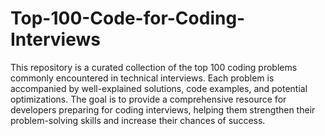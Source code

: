 # Top-100-Code-for-Coding-Interviews




This repository is a curated collection of the top 100 coding problems commonly encountered in technical interviews. Each problem is accompanied by well-explained solutions, code examples, and potential optimizations. The goal is to provide a comprehensive resource for developers preparing for coding interviews, helping them strengthen their problem-solving skills and increase their chances of success.